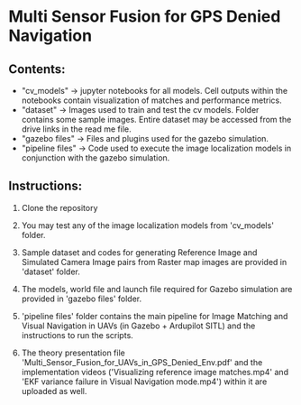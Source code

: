 # Multi Sensor Fusion for GPS Denied Navigation

## Contents:

- "cv_models" -> jupyter notebooks for all models. Cell outputs within the notebooks contain visualization of matches and performance metrics.
- "dataset" -> Images used to train and test the cv models. Folder contains some sample images. Entire dataset may be accessed from the drive links in the read me file.
- "gazebo files" -> Files and plugins used for the gazebo simulation.
- "pipeline files" -> Code used to execute the image localization models in conjunction with the gazebo simulation.
 

## Instructions: 

1. Clone the repository

2. You may test any of the image localization models from 'cv_models' folder.

3. Sample dataset and codes for generating Reference Image and Simulated Camera Image pairs from Raster map images are provided in 'dataset' folder.

4. The models, world file and launch file required for Gazebo simulation are provided in 'gazebo files' folder. 

5. 'pipeline files' folder contains the main pipeline for Image Matching and Visual Navigation in UAVs (in Gazebo + Ardupilot SITL) and the instructions to run the scripts.

6. The theory presentation file 'Multi_Sensor_Fusion_for_UAVs_in_GPS_Denied_Env.pdf' and the implementation videos ('Visualizing reference image matches.mp4' and 'EKF variance failure in Visual Navigation mode.mp4') within it are uploaded as well.
